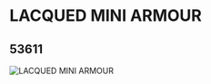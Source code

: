 # LACQUED MINI ARMOUR
## 53611
![LACQUED MINI ARMOUR](https://lc-www-live-s.legocdn.com/media/bricks/5/2/4273018.jpg)